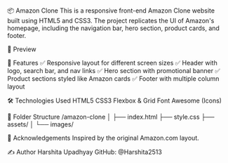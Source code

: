 📦 Amazon Clone
This is a responsive front-end Amazon Clone website built using HTML5 and CSS3. The project replicates the UI of Amazon's homepage, including the navigation bar, hero section, product cards, and footer.

📸 Preview

🔧 Features
✅ Responsive layout for different screen sizes
✅ Header with logo, search bar, and nav links
✅ Hero section with promotional banner
✅ Product sections styled like Amazon cards
✅ Footer with multiple column layout

🛠️ Technologies Used
HTML5
CSS3
Flexbox & Grid
Font Awesome (Icons)

📁 Folder Structure
/amazon-clone
│
├── index.html
├── style.css
├── assets/
│   └── images/

🙌 Acknowledgements
Inspired by the original Amazon.com layout.

✍️ Author
Harshita Upadhyay
GitHub: @Harshita2513
